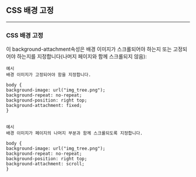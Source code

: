 ## CSS 배경 고정

***
### CSS 배경 고정
이 background-attachment속성은 배경 이미지가 스크롤되어야 하는지 또는 고정되어야 하는지를 지정합니다(나머지 페이지와 함께 스크롤되지 않음):

    예시
    배경 이미지가 고정되어야 함을 지정합니다.

    body {
    background-image: url("img_tree.png");
    background-repeat: no-repeat;
    background-position: right top;
    background-attachment: fixed;
    }


    예시
    배경 이미지가 페이지의 나머지 부분과 함께 스크롤되도록 지정합니다.

    body {
    background-image: url("img_tree.png");
    background-repeat: no-repeat;
    background-position: right top;
    background-attachment: scroll;
    }
